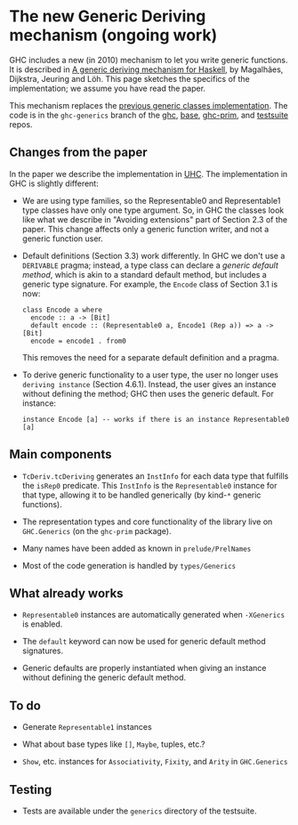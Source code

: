 # The new Generic Deriving mechanism (ongoing work)


GHC includes a new (in 2010) mechanism to let you write generic functions.  It is described in [ A generic deriving mechanism for Haskell](http://www.dreixel.net/research/pdf/gdmh_nocolor.pdf), by Magalhães, Dijkstra, Jeuring and Löh.  This page sketches the specifics of the implementation; we assume you have read the paper.


This mechanism replaces the [previous generic classes implementation](http://www.haskell.org/ghc/docs/6.12.2/html/users_guide/generic-classes.html). The code is in the `ghc-generics` branch of the [ ghc](https://github.com/ghc/ghc/commits/ghc-generics), [ base](https://github.com/ghc/packages-base/commits/ghc-generics), [ ghc-prim](https://github.com/ghc/packages-ghc-prim/commits/ghc-generics), and [ testsuite](https://github.com/ghc/testsuite/commits/ghc-generics) repos.

## Changes from the paper


In the paper we describe the implementation in [ UHC](http://www.cs.uu.nl/wiki/UHC). The implementation in GHC is slightly different:

- We are using type families, so the Representable0 and Representable1 type classes have only one type argument. So, in GHC the classes look like what we describe in "Avoiding extensions" part of Section 2.3 of the paper. This change affects only a generic function writer, and not a generic function user.

- Default definitions (Section 3.3) work differently. In GHC we don't use a `DERIVABLE` pragma; instead, a type class can declare a *generic default method*, which is akin to a standard default method, but includes a generic type signature. For example, the `Encode` class of Section 3.1 is now:

  ```wiki
  class Encode a where
    encode :: a -> [Bit]
    default encode :: (Representable0 a, Encode1 (Rep a)) => a -> [Bit]
    encode = encode1 . from0
  ```

  This removes the need for a separate default definition and a pragma.

- To derive generic functionality to a user type, the user no longer uses ``deriving instance`` (Section 4.6.1). Instead, the user gives an instance without defining the method; GHC then uses the generic default. For instance:

  ```wiki
  instance Encode [a] -- works if there is an instance Representable0 [a]
  ```

## Main components

- `TcDeriv.tcDeriving` generates an `InstInfo` for each data type that fulfills the `isRep0` predicate. This `InstInfo` is the `Representable0` instance for that type, allowing it to be handled generically (by kind-`*` generic functions).

- The representation types and core functionality of the library live on `GHC.Generics` (on the `ghc-prim` package).

- Many names have been added as known in `prelude/PrelNames`

- Most of the code generation is handled by `types/Generics`

## What already works

- `Representable0` instances are automatically generated when `-XGenerics` is enabled.

- The `default` keyword can now be used for generic default method signatures.

- Generic defaults are properly instantiated when giving an instance without defining the generic default method.

## To do

- Generate `Representable1` instances

- What about base types like `[]`, `Maybe`, tuples, etc.?

- `Show`, etc. instances for `Associativity`, `Fixity`, and `Arity` in `GHC.Generics`

## Testing

- Tests are available under the `generics` directory of the testsuite.
